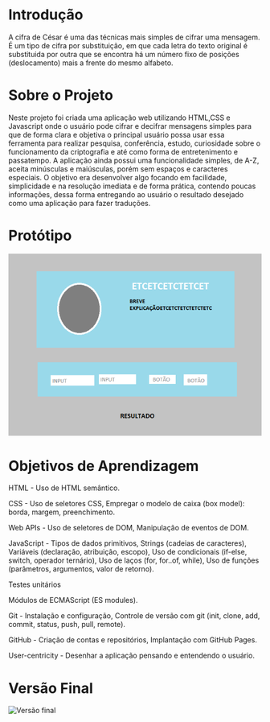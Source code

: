 # Introdução

A cifra de César é uma das técnicas mais simples de cifrar uma mensagem. É um
tipo de cifra por substituição, em que cada letra do texto original é
substituida por outra que se encontra há um número fixo de posições
(deslocamento) mais a frente do mesmo alfabeto.

# Sobre o Projeto

Neste projeto foi criada uma aplicação web utilizando HTML,CSS e Javascript onde
o usuário pode cifrar e decifrar mensagens simples para que de forma clara e objetiva
o principal usuário possa usar essa ferramenta para realizar pesquisa, conferência, 
estudo, curiosidade sobre o funcionamento da criptografia e até como forma de entretenimento
e passatempo.
A aplicação ainda possui uma funcionalidade simples, de A-Z, aceita minúsculas e maiúsculas, porém sem espaços e caracteres especiais.
O objetivo era desenvolver algo focando em facilidade, simplicidade e na resolução imediata
e de forma prática, contendo poucas informações, dessa forma entregando ao usuário o resultado
desejado como uma aplicação para fazer traduções.

# Protótipo

![Protótipo](https://github.com/blericalopes/SAP008-cipher/blob/main/Prot%C3%B3tipo.png?raw=true)

# Objetivos de Aprendizagem 

HTML -
Uso de HTML semântico.

CSS -
Uso de seletores CSS,
Empregar o modelo de caixa (box model): borda, margem, preenchimento.

Web APIs -
Uso de seletores de DOM,
Manipulação de eventos de DOM.

JavaScript -
Tipos de dados primitivos,
Strings (cadeias de caracteres),
Variáveis (declaração, atribuição, escopo),
Uso de condicionais (if-else, switch, operador ternário),
Uso de laços (for, for..of, while),
Uso de funções (parâmetros, argumentos, valor de retorno).

Testes unitários

Módulos de ECMAScript (ES modules).

Git -
Instalação e configuração,
Controle de versão com git (init, clone, add, commit, status, push, pull, remote).

GitHub -
Criação de contas e repositórios, 
Implantação com GitHub Pages.

User-centricity -
Desenhar a aplicação pensando e entendendo o usuário.

# Versão Final 

![Versão final](https://github.com/blericalopes/SAP008-cipher/blob/main/Vers%C3%A3o%20final.png?raw=true)

